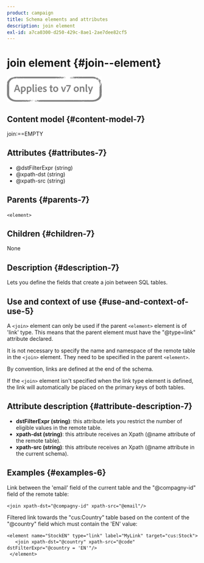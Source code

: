 ```yaml
---
product: campaign
title: Schema elements and attributes
description: join element
exl-id: a7ca0300-d250-429c-8ae1-2ae7dee82cf5
---
```

# join element {#join--element}

![](../../../assets/v7-only.svg)

## Content model {#content-model-7}

join:==EMPTY

## Attributes {#attributes-7}

* @dstFilterExpr (string)
* @xpath-dst (string)
* @xpath-src (string)

## Parents {#parents-7}

`<element>`

## Children {#children-7}

None

## Description {#description-7}

Lets you define the fields that create a join between SQL tables.

## Use and context of use {#use-and-context-of-use-5}

A `<join>`  element can only be used if the parent  `<element>`  element is of 'link' type. This means that the parent element must have the "@type=link" attribute declared.

It is not necessary to specify the name and namespace of the remote table in the `<join>`  element. They need to be specified in the parent  `<element>`.

By convention, links are defined at the end of the schema.

If the `<join>` element isn't specified when the link type element is defined, the link will automatically be placed on the primary keys of both tables.

## Attribute description {#attribute-description-7}

* **dstFilterExpr (string)**: this attribute lets you restrict the number of eligible values in the remote table.
* **xpath-dst (string)**: this attribute receives an Xpath (@name attribute of the remote table).
* **xpath-src (string)**: this attribute receives an Xpath (@name attribute in the current schema).

## Examples {#examples-6}

Link between the 'email' field of the current table and the "@compagny-id" field of the remote table:

```
<join xpath-dst="@compagny-id" xpath-src="@email"/>
```

Filtered link towards the "cus:Country" table based on the content of the "@country" field which must contain the 'EN' value:

```
<element name="StockEN" type="link" label="MyLink" target="cus:Stock">
   <join xpath-dst="@country" xpath-src="@code" dstFilterExpr="@country = 'EN'"/>
 </element>
```
